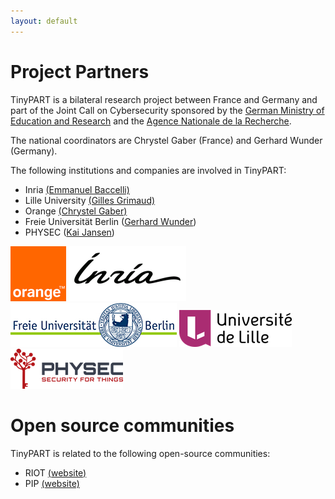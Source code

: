 ```yaml
---
layout: default
---
```


# Project Partners

TinyPART is a bilateral research project between France and Germany and part
of the Joint Call on Cybersecurity sponsored by the [German Ministry of
Education and Research](https://www.bmbf.de/en/index.html) and the [Agence
Nationale de la Recherche](https://anr.fr/en/).

The national coordinators are Chrystel Gaber (France) and Gerhard Wunder (Germany).

The following institutions and companies are involved in TinyPART:

 * Inria [(Emmanuel Baccelli)](https://emmanuelbaccelli.com/)
 * Lille University [(Gilles Grimaud)](http://www.lifl.fr/~grimaud/)
 * Orange [(Chrystel Gaber)](https://www.orange.fr)
 * Freie Universit&auml;t Berlin ([Gerhard Wunder](https://www.mi.fu-berlin.de/en/inf/groups/ag-comm/index.html))
 * PHYSEC ([Kai Jansen](https://www.physec.de/en/home_en/))


<p float="left">
  <img src="https://github.com/TinyPART/TinyPART/raw/main/images/partner-logos/logo-orange-header.png" />
  <img src="https://github.com/TinyPART/TinyPART/raw/main/images/partner-logos/logo-inria.png" /> 
  <img src="https://github.com/TinyPART/TinyPART/raw/main/images/partner-logos/logo-fub.jpg" />
  <img src="https://github.com/TinyPART/TinyPART/raw/main/images/partner-logos/logo-lille.png" />
  <img src="https://github.com/TinyPART/TinyPART/raw/main/images/partner-logos/logo-physec.png" />
</p>


# Open source communities

TinyPART is related to the following open-source communities:

 * RIOT [(website)](https://www.riot-os.org/)
 * PIP [(website)](http://pip.univ-lille1.fr/)


